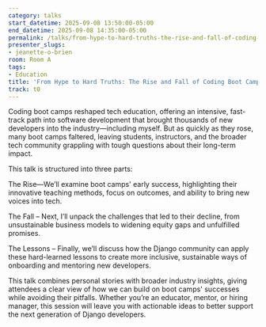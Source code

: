 ```yaml
---
category: talks
start_datetime: 2025-09-08 13:50:00-05:00
end_datetime: 2025-09-08 14:35:00-05:00
permalink: /talks/from-hype-to-hard-truths-the-rise-and-fall-of-coding-boot-camps/
presenter_slugs:
- jeanette-o-brien
room: Room A
tags:
- Education
title: 'From Hype to Hard Truths: The Rise and Fall of Coding Boot Camps'
track: t0
---
```


Coding boot camps reshaped tech education, offering an intensive, fast-track path into software development that brought thousands of new developers into the industry—including myself. But as quickly as they rose, many boot camps faltered, leaving students, instructors, and the broader tech community grappling with tough questions about their long-term impact.

This talk is structured into three parts:

The Rise—We’ll examine boot camps' early success, highlighting their innovative teaching methods, focus on outcomes, and ability to bring new voices into tech.

The Fall – Next, I’ll unpack the challenges that led to their decline, from unsustainable business models to widening equity gaps and unfulfilled promises.

The Lessons – Finally, we’ll discuss how the Django community can apply these hard-learned lessons to create more inclusive, sustainable ways of onboarding and mentoring new developers.

This talk combines personal stories with broader industry insights, giving attendees a clear view of how we can build on boot camps' successes while avoiding their pitfalls. Whether you’re an educator, mentor, or hiring manager, this session will leave you with actionable ideas to better support the next generation of Django developers.